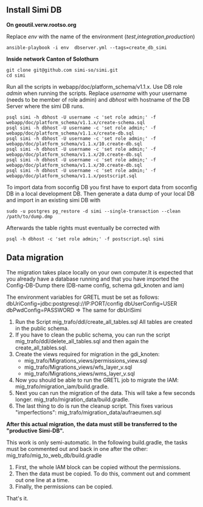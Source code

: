 ## Install Simi DB

**On geoutil.verw.rootso.org**

Replace *env* with the name of the environment (*test*,*integration*,*production*)
```
ansible-playbook -i env  dbserver.yml --tags=create_db_simi
```

**Inside network Canton of Solothurn**
```
git clone git@github.com simi-so/simi.git
cd simi
```

Run all the scripts in webapp/doc/platform_schema/v1.1.x. Use DB role *admin* when running the scripts.
Replace *username* with your username (needs to be member of role admin) and *dbhost* with hostname of the DB Server where the simi DB runs.
```
psql simi -h dbhost -U username -c 'set role admin;' -f webapp/doc/platform_schema/v1.1.x/create-schema.sql
psql simi -h dbhost -U username -c 'set role admin;' -f webapp/doc/platform_schema/v1.1.x/create-db.sql
psql simi -h dbhost -U username -c 'set role admin;' -f webapp/doc/platform_schema/v1.1.x/10.create-db.sql
psql simi -h dbhost -U username -c 'set role admin;' -f webapp/doc/platform_schema/v1.1.x/20.create-db.sql
psql simi -h dbhost -U username -c 'set role admin;' -f webapp/doc/platform_schema/v1.1.x/30.create-db.sql
psql simi -h dbhost -U username -c 'set role admin;' -f webapp/doc/platform_schema/v1.1.x/postscript.sql
```

To import data from soconfig DB you first have to export data from soconfig DB in a local development DB. 
Then generate a data dump of your local DB and import in an existing simi DB with 
```
sudo -u postgres pg_restore -d simi --single-transaction --clean /path/to/dump.dmp
```

Afterwards the table rights must eventually be corrected with

```
psql -h dbhost -c 'set role admin;' -f postscript.sql simi
```

## Data migration

The migration takes place locally on your own computer.It is expected that you already have a database running and that you have imported the Config-DB-Dump there (DB-name config, schema gdi_knoten and iam)  

The environment variables for GRETL must be set as follows: 
dbUriConfig=jdbc:postgresql://IP:PORT/config 
dbUserConfig=USER
dbPwdConfig=PASSWORD
=> The same for dbUriSimi

1. Run the Script mig_trafo/ddl/create_all_tables.sql All tables are created in the public schema.
2. If you have to clean the public schema, you can run the script mig_trafo/ddl/delete_all_tables.sql and then again the create_all_tables.sql.  
3. Create the views required for migration in the gdi_knoten: 
    - mig_trafo/Migrations_views/permissions_view.sql
    - mig_trafo/Migrations_views/wfs_layer_v.sql
    - mig_trafo/Migrations_views/wms_layer_v.sql
4. Now you should be able to run the GRETL job to migrate the IAM: mig_trafo/migration_iam/build.gradle. 
5. Next you can run the migration of the data. This will take a few seconds longer. mig_trafo/migration_data/build.gradle.
6. The last thing to do is run the cleanup script. This fixes various "imperfections": mig_trafo/migration_data/aufraeumen.sql

**After this actual migration, the data must still be transferred to the "productive Simi-DB".**

This work is only semi-automatic. In the following build.gradle, the tasks must be commented out and back in one after the other: mig_trafo/mig_to_web_db/build.gradle
1. First, the whole IAM block can be copied without the permissions.
2. Then the data must be copied. To do this, comment out and comment out one line at a time.
3. Finally, the permissions can be copied.  

That's it. 
